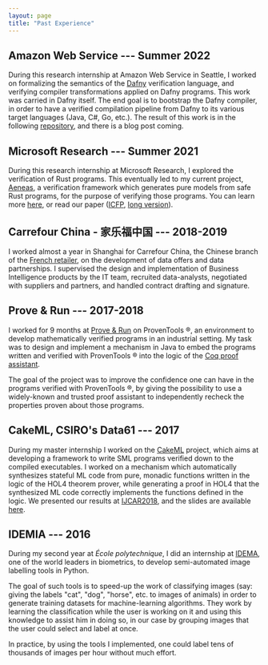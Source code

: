 ```yaml
---
layout: page
title: "Past Experience"
---
```


## Amazon Web Service --- Summer 2022

During this research internship at Amazon Web Service in Seattle, I worked on
formalizing the semantics of the [Dafny](https://dafny.org/) verification
language, and verifying compiler transformations applied on Dafny programs.
This work was carried in Dafny itself. The end goal is to bootstrap the Dafny
compiler, in order to have a verified compilation pipeline from Dafny to its
various target languages (Java, C#, Go, etc.). The result of this work is in the
following [repository](https://github.com/dafny-lang/compiler-bootstrap), and
there is a blog post coming.

## Microsoft Research --- Summer 2021

During this research internship at Microsoft Research, I explored the
verification of Rust programs. This eventually led to my current project,
[Aeneas](https://github.com/AeneasVerif/aeneas), a verification framework which
generates pure models from safe Rust programs, for the purpose of verifying
those programs.  You can learn more [here](2-projects.md#Aeneas), or read our
paper ([ICFP](https://dl.acm.org/doi/10.1145/3547647), [long
version](https://arxiv.org/abs/2206.07185)).

## Carrefour China - 家乐福中国 --- 2018-2019

I worked almost a year in Shanghai for Carrefour China, the
Chinese branch of the [French retailer](https://www.carrefour.com),
on the 
development of data offers and data partnerships.
I supervised the design and implementation of Business
Intelligence products by the IT team, recruited data-analysts, negotiated with
suppliers and partners, and handled contract drafting and signature.


## Prove & Run			---		2017-2018

I worked for 9 months at [Prove & Run](https://www.provenrun.com/) on ProvenTools ®, an
environment to develop mathematically verified programs in an industrial setting.
My task was to design and implement a mechanism in Java to embed the
programs written and verified with ProvenTools ® into the logic of the [Coq proof
assistant](https://coq.inria.fr/).

The goal of the project was to improve the confidence one can have in the programs
verified with ProvenTools ®, by
giving the possibility to use a widely-known and trusted proof assistant to independently
recheck the properties proven about those programs.

## CakeML, CSIRO's Data61			---			2017

During my master internship I worked on the [CakeML](https://cakeml.org/)
project, which aims at developing a framework to write SML programs verified
down to the compiled executables. I worked on a mechanism which automatically
synthesizes stateful ML code from pure, monadic functions written in the logic of the HOL4
theorem prover, while generating a proof in HOL4 that the synthesized ML code
correctly implements the functions defined in the logic. We presented our results at
[IJCAR2018](https://cakeml.org/ijcar18.pdf), and the slides are available
[here](https://easychair.org/smart-slide/slide/vkLp#).

## IDEMIA			---			2016

During my second year at *École polytechnique*, I did an internship at [IDEMA](https://www.idemia.com),
one of the world leaders in biometrics, to develop semi-automated image labelling tools in
Python.

The goal of such tools is to speed-up the work of classifying images (say:
giving the labels "cat", "dog", "horse", etc. to images of animals) in order to
generate training datasets for machine-learning algorithms. They work by
learning the classification while the user is working on it and using this
knowledge to assist him in doing so, in our case by grouping images that the
user could select and label at once.

In practice, by using the tools I implemented, one could label tens of thousands of images
per hour without much effort.
